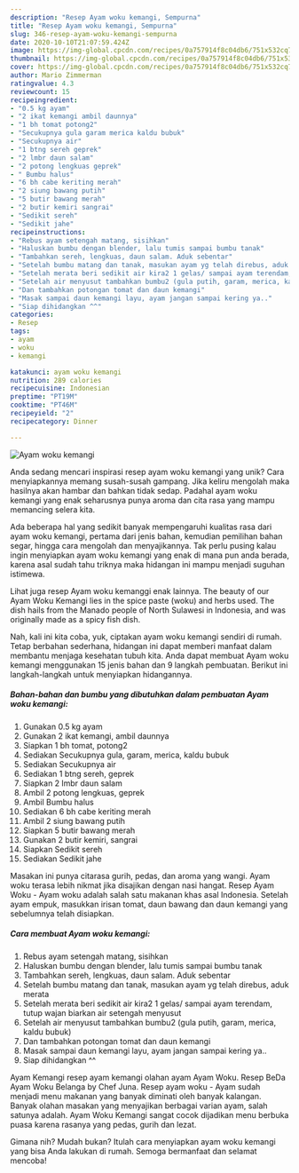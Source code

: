 ```yaml
---
description: "Resep Ayam woku kemangi, Sempurna"
title: "Resep Ayam woku kemangi, Sempurna"
slug: 346-resep-ayam-woku-kemangi-sempurna
date: 2020-10-10T21:07:59.424Z
image: https://img-global.cpcdn.com/recipes/0a757914f8c04db6/751x532cq70/ayam-woku-kemangi-foto-resep-utama.jpg
thumbnail: https://img-global.cpcdn.com/recipes/0a757914f8c04db6/751x532cq70/ayam-woku-kemangi-foto-resep-utama.jpg
cover: https://img-global.cpcdn.com/recipes/0a757914f8c04db6/751x532cq70/ayam-woku-kemangi-foto-resep-utama.jpg
author: Mario Zimmerman
ratingvalue: 4.3
reviewcount: 15
recipeingredient:
- "0.5 kg ayam"
- "2 ikat kemangi ambil daunnya"
- "1 bh tomat potong2"
- "Secukupnya gula garam merica kaldu bubuk"
- "Secukupnya air"
- "1 btng sereh geprek"
- "2 lmbr daun salam"
- "2 potong lengkuas geprek"
- " Bumbu halus"
- "6 bh cabe keriting merah"
- "2 siung bawang putih"
- "5 butir bawang merah"
- "2 butir kemiri sangrai"
- "Sedikit sereh"
- "Sedikit jahe"
recipeinstructions:
- "Rebus ayam setengah matang, sisihkan"
- "Haluskan bumbu dengan blender, lalu tumis sampai bumbu tanak"
- "Tambahkan sereh, lengkuas, daun salam. Aduk sebentar"
- "Setelah bumbu matang dan tanak, masukan ayam yg telah direbus, aduk merata"
- "Setelah merata beri sedikit air kira2 1 gelas/ sampai ayam terendam, tutup wajan biarkan air setengah menyusut"
- "Setelah air menyusut tambahkan bumbu2 (gula putih, garam, merica, kaldu bubuk)"
- "Dan tambahkan potongan tomat dan daun kemangi"
- "Masak sampai daun kemangi layu, ayam jangan sampai kering ya.."
- "Siap dihidangkan ^^"
categories:
- Resep
tags:
- ayam
- woku
- kemangi

katakunci: ayam woku kemangi 
nutrition: 289 calories
recipecuisine: Indonesian
preptime: "PT19M"
cooktime: "PT46M"
recipeyield: "2"
recipecategory: Dinner

---
```



![Ayam woku kemangi](https://img-global.cpcdn.com/recipes/0a757914f8c04db6/751x532cq70/ayam-woku-kemangi-foto-resep-utama.jpg)

Anda sedang mencari inspirasi resep ayam woku kemangi yang unik? Cara menyiapkannya memang susah-susah gampang. Jika keliru mengolah maka hasilnya akan hambar dan bahkan tidak sedap. Padahal ayam woku kemangi yang enak seharusnya punya aroma dan cita rasa yang mampu memancing selera kita.

Ada beberapa hal yang sedikit banyak mempengaruhi kualitas rasa dari ayam woku kemangi, pertama dari jenis bahan, kemudian pemilihan bahan segar, hingga cara mengolah dan menyajikannya. Tak perlu pusing kalau ingin menyiapkan ayam woku kemangi yang enak di mana pun anda berada, karena asal sudah tahu triknya maka hidangan ini mampu menjadi suguhan istimewa.

Lihat juga resep Ayam woku kemanggi enak lainnya. The beauty of our Ayam Woku Kemangi lies in the spice paste (woku) and herbs used. The dish hails from the Manado people of North Sulawesi in Indonesia, and was originally made as a spicy fish dish.


Nah, kali ini kita coba, yuk, ciptakan ayam woku kemangi sendiri di rumah. Tetap berbahan sederhana, hidangan ini dapat memberi manfaat dalam membantu menjaga kesehatan tubuh kita. Anda dapat membuat Ayam woku kemangi menggunakan 15 jenis bahan dan 9 langkah pembuatan. Berikut ini langkah-langkah untuk menyiapkan hidangannya.

<!--inarticleads1-->

##### Bahan-bahan dan bumbu yang dibutuhkan dalam pembuatan Ayam woku kemangi:

1. Gunakan 0.5 kg ayam
1. Gunakan 2 ikat kemangi, ambil daunnya
1. Siapkan 1 bh tomat, potong2
1. Sediakan Secukupnya gula, garam, merica, kaldu bubuk
1. Sediakan Secukupnya air
1. Sediakan 1 btng sereh, geprek
1. Siapkan 2 lmbr daun salam
1. Ambil 2 potong lengkuas, geprek
1. Ambil  Bumbu halus
1. Sediakan 6 bh cabe keriting merah
1. Ambil 2 siung bawang putih
1. Siapkan 5 butir bawang merah
1. Gunakan 2 butir kemiri, sangrai
1. Siapkan Sedikit sereh
1. Sediakan Sedikit jahe


Masakan ini punya citarasa gurih, pedas, dan aroma yang wangi. Ayam woku terasa lebih nikmat jika disajikan dengan nasi hangat. Resep Ayam Woku - Ayam woku adalah salah satu makanan khas asal Indonesia. Setelah ayam empuk, masukkan irisan tomat, daun bawang dan daun kemangi yang sebelumnya telah disiapkan. 

<!--inarticleads2-->

##### Cara membuat Ayam woku kemangi:

1. Rebus ayam setengah matang, sisihkan
1. Haluskan bumbu dengan blender, lalu tumis sampai bumbu tanak
1. Tambahkan sereh, lengkuas, daun salam. Aduk sebentar
1. Setelah bumbu matang dan tanak, masukan ayam yg telah direbus, aduk merata
1. Setelah merata beri sedikit air kira2 1 gelas/ sampai ayam terendam, tutup wajan biarkan air setengah menyusut
1. Setelah air menyusut tambahkan bumbu2 (gula putih, garam, merica, kaldu bubuk)
1. Dan tambahkan potongan tomat dan daun kemangi
1. Masak sampai daun kemangi layu, ayam jangan sampai kering ya..
1. Siap dihidangkan ^^


Ayam Kemangi resep ayam kemangi olahan ayam Ayam Woku. Resep BeDa Ayam Woku Belanga by Chef Juna. Resep ayam woku - Ayam sudah menjadi menu makanan yang banyak diminati oleh banyak kalangan. Banyak olahan masakan yang menyajikan berbagai varian ayam, salah satunya adalah. Ayam Woku Kemangi sangat cocok dijadikan menu berbuka puasa karena rasanya yang pedas, gurih dan lezat. 

Gimana nih? Mudah bukan? Itulah cara menyiapkan ayam woku kemangi yang bisa Anda lakukan di rumah. Semoga bermanfaat dan selamat mencoba!
